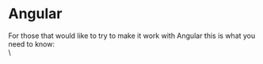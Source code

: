 # Angular

For those that would like to try to make it work with Angular this is what you need to know:\
\\
